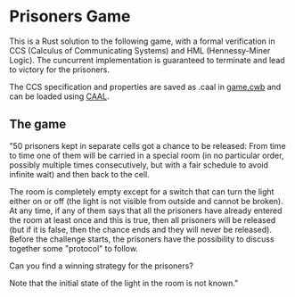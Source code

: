 # Prisoners Game

This is a Rust solution to the following game, with a formal verification in CCS (Calculus of Communicating Systems) and HML (Hennessy-Miner Logic). The cuncurrent implementation is guaranteed to terminate and lead to victory for the prisoners.

The CCS specification and properties are saved as .caal in [game.cwb](game.cwb) and can be loaded using [CAAL](http://caal.cs.aau.dk/).

## The game

"50 prisoners kept in separate cells got a chance to be released: From time to time one of them will be carried in a special room (in no particular order, possibly multiple times consecutively, but with a fair schedule to avoid infinite wait) and then back to the cell.

The room is completely empty except for a switch that can turn the light either on or off (the light is not visible from outside and cannot be broken). At any time, if any of them says that all the prisoners have already entered the room at least once and this is true, then all prisoners will be released (but if it is false, then the chance ends and they will never be released). Before the challenge starts, the prisoners have the possibility to discuss together some "protocol" to follow.

Can you find a winning strategy for the prisoners?

Note that the initial state of the light in the room is not known."
